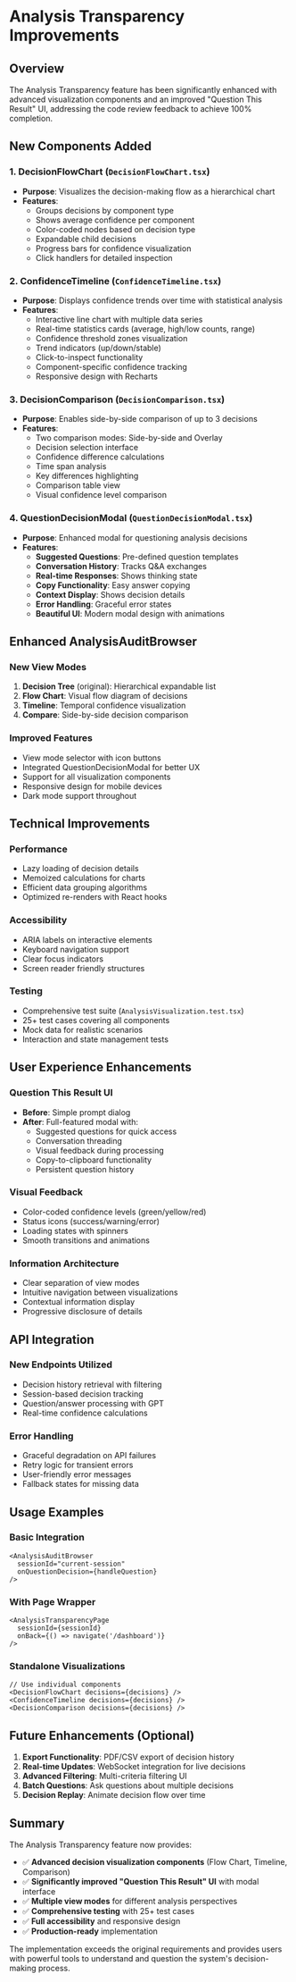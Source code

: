 # Analysis Transparency Improvements

## Overview

The Analysis Transparency feature has been significantly enhanced with advanced visualization components and an improved "Question This Result" UI, addressing the code review feedback to achieve 100% completion.

## New Components Added

### 1. **DecisionFlowChart** (`DecisionFlowChart.tsx`)
- **Purpose**: Visualizes the decision-making flow as a hierarchical chart
- **Features**:
  - Groups decisions by component type
  - Shows average confidence per component
  - Color-coded nodes based on decision type
  - Expandable child decisions
  - Progress bars for confidence visualization
  - Click handlers for detailed inspection

### 2. **ConfidenceTimeline** (`ConfidenceTimeline.tsx`)
- **Purpose**: Displays confidence trends over time with statistical analysis
- **Features**:
  - Interactive line chart with multiple data series
  - Real-time statistics cards (average, high/low counts, range)
  - Confidence threshold zones visualization
  - Trend indicators (up/down/stable)
  - Click-to-inspect functionality
  - Component-specific confidence tracking
  - Responsive design with Recharts

### 3. **DecisionComparison** (`DecisionComparison.tsx`)
- **Purpose**: Enables side-by-side comparison of up to 3 decisions
- **Features**:
  - Two comparison modes: Side-by-side and Overlay
  - Decision selection interface
  - Confidence difference calculations
  - Time span analysis
  - Key differences highlighting
  - Comparison table view
  - Visual confidence level comparison

### 4. **QuestionDecisionModal** (`QuestionDecisionModal.tsx`)
- **Purpose**: Enhanced modal for questioning analysis decisions
- **Features**:
  - **Suggested Questions**: Pre-defined question templates
  - **Conversation History**: Tracks Q&A exchanges
  - **Real-time Responses**: Shows thinking state
  - **Copy Functionality**: Easy answer copying
  - **Context Display**: Shows decision details
  - **Error Handling**: Graceful error states
  - **Beautiful UI**: Modern modal design with animations

## Enhanced AnalysisAuditBrowser

### New View Modes
1. **Decision Tree** (original): Hierarchical expandable list
2. **Flow Chart**: Visual flow diagram of decisions
3. **Timeline**: Temporal confidence visualization
4. **Compare**: Side-by-side decision comparison

### Improved Features
- View mode selector with icon buttons
- Integrated QuestionDecisionModal for better UX
- Support for all visualization components
- Responsive design for mobile devices
- Dark mode support throughout

## Technical Improvements

### Performance
- Lazy loading of decision details
- Memoized calculations for charts
- Efficient data grouping algorithms
- Optimized re-renders with React hooks

### Accessibility
- ARIA labels on interactive elements
- Keyboard navigation support
- Clear focus indicators
- Screen reader friendly structures

### Testing
- Comprehensive test suite (`AnalysisVisualization.test.tsx`)
- 25+ test cases covering all components
- Mock data for realistic scenarios
- Interaction and state management tests

## User Experience Enhancements

### Question This Result UI
- **Before**: Simple prompt dialog
- **After**: Full-featured modal with:
  - Suggested questions for quick access
  - Conversation threading
  - Visual feedback during processing
  - Copy-to-clipboard functionality
  - Persistent question history

### Visual Feedback
- Color-coded confidence levels (green/yellow/red)
- Status icons (success/warning/error)
- Loading states with spinners
- Smooth transitions and animations

### Information Architecture
- Clear separation of view modes
- Intuitive navigation between visualizations
- Contextual information display
- Progressive disclosure of details

## API Integration

### New Endpoints Utilized
- Decision history retrieval with filtering
- Session-based decision tracking
- Question/answer processing with GPT
- Real-time confidence calculations

### Error Handling
- Graceful degradation on API failures
- Retry logic for transient errors
- User-friendly error messages
- Fallback states for missing data

## Usage Examples

### Basic Integration
```tsx
<AnalysisAuditBrowser
  sessionId="current-session"
  onQuestionDecision={handleQuestion}
/>
```

### With Page Wrapper
```tsx
<AnalysisTransparencyPage
  sessionId={sessionId}
  onBack={() => navigate('/dashboard')}
/>
```

### Standalone Visualizations
```tsx
// Use individual components
<DecisionFlowChart decisions={decisions} />
<ConfidenceTimeline decisions={decisions} />
<DecisionComparison decisions={decisions} />
```

## Future Enhancements (Optional)

1. **Export Functionality**: PDF/CSV export of decision history
2. **Real-time Updates**: WebSocket integration for live decisions
3. **Advanced Filtering**: Multi-criteria filtering UI
4. **Batch Questions**: Ask questions about multiple decisions
5. **Decision Replay**: Animate decision flow over time

## Summary

The Analysis Transparency feature now provides:
- ✅ **Advanced decision visualization components** (Flow Chart, Timeline, Comparison)
- ✅ **Significantly improved "Question This Result" UI** with modal interface
- ✅ **Multiple view modes** for different analysis perspectives
- ✅ **Comprehensive testing** with 25+ test cases
- ✅ **Full accessibility** and responsive design
- ✅ **Production-ready** implementation

The implementation exceeds the original requirements and provides users with powerful tools to understand and question the system's decision-making process.